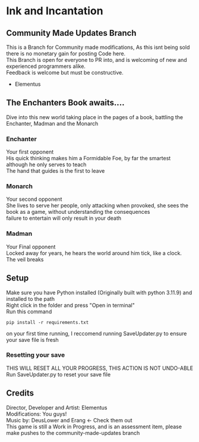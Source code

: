 # Ink and Incantation
## Community Made Updates Branch
This is a Branch for Community made modifications, As this isnt being sold there is no monetary gain for posting Code here.<br>
This Branch is open for everyone to PR into, and is welcoming of new and experienced programmers alike.<br>
Feedback is welcome but must be constructive.<br>
- Elementus
## The Enchanters Book awaits....
Dive into this new world taking place in the pages of a book, battling the Enchanter, Madman and the Monarch
### Enchanter
Your first opponent <br>
His quick thinking makes him a Formidable Foe, by far the smartest although he only serves to teach<br>
The hand that guides is the first to leave
### Monarch
Your second opponent<br>
She lives to serve her people, only attacking when provoked, she sees the book as a game, without understanding the consequences<br>
failure to entertain will only result in your death
### Madman
Your Final opponent<br>
Locked away for years, he hears the world around him tick, like a clock.<br>
The veil breaks

## Setup
Make sure you have Python installed (Originally built with python 3.11.9) and installed to the path <br>
Right click in the folder and press "Open in terminal" <br>
Run this command <br>
```
pip install -r requirements.txt
```
on your first time running, I reccomend running SaveUpdater.py to ensure your save file is fresh
### Resetting your save
THIS WILL RESET ALL YOUR PROGRESS, THIS ACTION IS NOT UNDO-ABLE <br>
Run SaveUpdater.py to reset your save file

## Credits
Director, Developer and Artist: Elementus <br>
Modifications: You guys! <br>
Music by: DeusLower and Erang <- Check them out <br>
This game is still a Work in Progress, and is an assessment item, please make pushes to the community-made-updates branch
